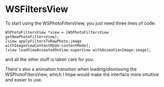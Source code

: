 # WSFiltersView

To start using the WSPhotoFiltersView, you just need three lines of code: 

    WSPhotoFiltersView *view = [WSPhotoFiltersView getNewPhotoFiltersView];
    [view applyFiltersToRawPhoto:image withImageViewContentMode:contentMode];
    [view loadViewAnimatedOnView:superView withAnimationImage:image];

and all the other stuff is taken care for you. 

There's also a animation transition when loading/dismissing the WSPhotoFiltersView, which I hope would make the interface more intuitive and easier to use.
